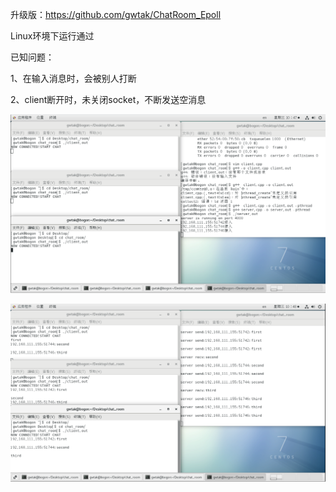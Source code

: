 升级版：https://github.com/gwtak/ChatRoom_Epoll

Linux环境下运行通过

已知问题：

1、在输入消息时，会被别人打断

2、client断开时，未关闭socket，不断发送空消息

![Image text](/20200429104738.png)

![Image text](/20200429104842.png)
